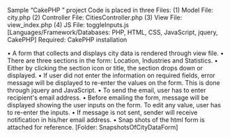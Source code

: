 Sample “CakePHP ” project 
	Code is placed in three Files: 
	 (1) Model File: city.php
	 (2) Controller File: CitiesController.php 
	 (3) View File: view_index.php
	 (4) JS File: toggleInputs.js
	[Languages/Framework/Databases: PHP, HTML, CSS, JavaScript, jquery,  CakePHP]
	Required: CakePHP installation
	
•	A form that collects and displays city data is rendered through view file.
•	There are three sections in the form: Location, Industries and Statistics.
•	Either by clicking the section icon or title, the section drops down or displayed.
•	If user did not enter the information on required fields, error message will be displayed to re-enter the values on the form. This is done through jquery and JavaScript.
•	To send the email, user has to enter recipient's email address.
•	Before emailing the form, message will be displayed showing the user inputs on the form. To edit any value, user has to re-enter the inputs. 
•	If message is not sent, sender will receive notification in his/her email address.
•	Snap shots of the html form is attached for reference.
[Folder: SnapshotsOfCityDataForm]	
